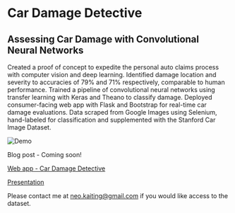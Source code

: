 # Car Damage Detective
## Assessing Car Damage with Convolutional Neural Networks

Created a proof of concept to expedite the personal auto claims process with computer vision and deep learning. Identified damage location and severity to accuracies of 79% and 71% respectively, comparable to human performance. Trained a pipeline of convolutional neural networks using transfer learning with Keras and Theano to classify damage. Deployed consumer-facing web app with Flask and Bootstrap for real-time car damage evaluations. Data scraped from Google Images using Selenium, hand-labeled for classification and supplemented with the Stanford Car Image Dataset.

![Demo](https://raw.githubusercontent.com/neokt/car-damage-detective/master/car-damage-detective-demo.gif "Car Damage Detective Demo")

Blog post - Coming soon!

[Web app - Car Damage Detective](http://bit.do/car-damage-detective)

[Presentation](neokt-car-damage-detective-121416.pdf)

Please contact me at neo.kaiting@gmail.com if you would like access to the dataset.